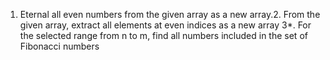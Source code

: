 1. Eternal all even numbers from the given array as a new array.2. From the given array, extract all elements at even indices as a new array
3*. For the selected range from n to m, find all numbers included in the set of Fibonacci numbers
